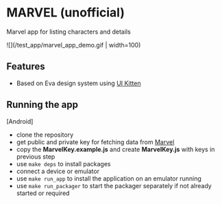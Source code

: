 # MARVEL (unofficial)

Marvel app for listing characters and details


![](/test_app/marvel_app_demo.gif | width=100)


## Features

- Based on Eva design system using [UI Kitten](https://akveo.github.io/react-native-ui-kitten/)

## Running the app
[Android]
- clone the repository
- get public and private key for fetching data from [Marvel](https://developer.marvel.com/)
- copy the **MarvelKey.example.js** and create **MarvelKey.js** with keys in previous step 
- use `make deps` to install packages
- connect a device or emulator
- use `make run_app` to install the application on an emulator running
- use `make run_packager` to start the packager separately if not already started or required 
